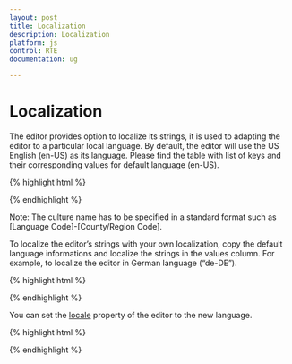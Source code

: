 ```yaml
---
layout: post
title: Localization
description: Localization
platform: js
control: RTE
documentation: ug

---
```

# Localization

The editor provides option to localize its strings, it is used to adapting the editor to a particular local language. By default, the editor will use the US English (en-US) as its language. Please find the table with list of keys and their corresponding values for default language (en-US).

{% highlight html %}
<script type="text/javascript">
ej.RTE.Locale["en-US"] = {
bold: "Bold",
italic: "Italic",
underline: "Underline",
strikethrough: "Strikethrough",
superscript: "Superscript",
subscript: "Subscript",
justifyCenter: "Align text center",
justifyLeft: "Align text left",
justifyRight: "Align text right",
justifyFull: "Justify",
unorderedList: "Insert unordered list",
orderedList: "Insert ordered list",
indent: "Indent",
fileBrowser: "File Browser",
outdent: "Decrease Indent",
cut: "Cut",
copy: "Copy",
paste: "Paste",
paragraph: "Paragraph",
undo: "Undo",
redo: "Redo",
upperCase: "Upper Case",
lowerCase: "Lower Case",
clearAll: "Clear All",
clearFormat: "Clear Format",
createLink: "Insert/Edit hyperlink",
removeLink: "Remove hyperlink",
image: "Insert image",
video: "Insert video",
editTable: "Edit Table Properties",
embedVideo: "Paste your embed code below",
viewHtml: "View HTML",
fontName: "Select font family",
fontSize: "Select font size",
fontColor: "Select color",
format: "Format",
backgroundColor: "Background color",
style: "Styles",
deleteAlert: "Are you sure you want to clear all the contents?",
copyPasteAlert: "Your browser doesn't support direct access to the clipboard. Please use the Ctrl+X/C/V keyboard shortcuts instead.",
videoError: "The text area cannot be empty",
imageWebUrl: "Web Address",
imageAltText: "Image description",
dimensions: "Dimensions",
constrainProportions: "Constrain Proportions",
linkWebUrl: "Web Address",
imageLink: "Image as Link",
imageBorder: "Image Border",
imageStyle: "Style",
linkText: "Text",
linkToolTip: "ToolTip",
html5Support: "This tool icon only enabled in HTML5 supported browsers",
linkOpenInNewWindow: "Open link in new window",
tableColumns: "No.of Columns",
tableRows: "No.of Rows",
tableWidth: "Width",
tableHeight: "Height",
tableCellSpacing: "Cell spacing",
tableCellPadding: "Cell padding",
tableBorder: "Border",
tableCaption: "Caption",
tableAlignment: "Alignment",
textAlign: "Text align",
dialogUpdate: "Update",
dialogInsert: "Insert",
dialogCancel: "Cancel",
dialogApply: "Apply",
dialogOk: "Ok",
createTable: "Create table",
addColumnLeft: "Add column on the left",
addColumnRight: "Add column on the right",
addRowAbove: "Add row above",
addRowBelow: "Add row below",
deleteRow: "Delete the row",
deleteColumn: "Delete the column",
deleteTable: "Delete the table",
customTable: "Create custom table...",
characters: "Characters",
general: "General",
advanced: "Advanced",
table: "Table",
row: "Row",
column: "Column",
cell: "Cell",
solid: "Solid",
dotted: "Dotted",
dashed: "Dashed",
doubled: "Doubled"
};
</script>
{% endhighlight %}

Note:  The culture name has to be specified in a standard format such as [Language Code]-[County/Region Code].

To localize the editor’s strings with your own localization, copy the default language informations and localize the strings in the values column. For example, to localize the editor in German language (“de-DE”).

{% highlight html %}
<script type="text/javascript">
ej.RTE.Locale["de-DE"] = {
bold: "fett",
italic: "kursiv",
underline: "unterstreichen",
strikethrough: "Durchgestrichen",
superscript: "Hochgestellt ",
subscript: "Tiefgestellt",
justifyCenter: "Ausrichten von Text Zentrum",
justifyLeft: "Ausrichten von Text links",
justifyRight: "Ausrichten von Text rechts",
justifyFull: "rechtfertigen",
unorderedList: "Legen Sie ungeordnete Liste",
orderedList: "Geordnete Liste einfügen ",
indent: "Gedankenstrich",
fileBrowser: "Datei-Browser",
outdent: "Einzug verkleinern",
cut: "Cut",
copy: "Kopie",
paste: "Paste",
paragraph: "Absatz",
undo: "rückgängig machen",
redo: "wiederholen",
upperCase: "Großbuchstaben",
lowerCase: "Kleinbuchstaben",
clearAll: "Alles löschen",
clearFormat: "Klar Format",
createLink: "Einfügen / bearbeiten Hyperlink",

removeLink:"Hyperlink entfernen",
image: "Bild einfügen",
video: "Video einfügen",
editTable: " Table Edit Properties",
embedVideo: "Fügen Sie Ihren Code einbetten unten",
viewHtml: "View HTML",
fontName: "Wählen Sie Schriftfamilie",
fontSize: "Schriftgröße wählen",
fontColor: "Farbe wählen",
format: "formatieren",
backgroundColor: "Hintergrundfarbe",
style: "Styles",
deleteAlert: "Sind Sie sicher, dass Sie den gesamten Inhalt löschen?",
copyPasteAlert: "Ihr Browser unterstützt keine direkten Zugriff auf die Zwischenablage. Bitte verwenden Sie stattdessen die Strg + X / C / V Tastenkombinationen",
videoError: "Der Textbereich kann nicht leer sein",
imageWebUrl: "Webadresse",
imageAltText: "Bildbeschreibung",
dimensions: "Abmessungen",
constrainProportions: "Proportionen beschränken",
linkWebUrl: "Webadresse",
imageLink: "Bild als Link-",
imageBorder: "Bild Rand",
imageStyle: "Stil",
linkText: "Text",
linkToolTip: "Tooltip",
html5Support: "Dieses Werkzeug-Symbol in HTML5 ist nur aktiviert, unterstützten Browser",
linkOpenInNewWindow: "Link in neuem Fenster öffnen",
tableColumns: "Keine der Spalten",
tableRows: "Keine der Zeilen",
tableWidth: "Weite",
tableHeight: "Höhe",
tableCellSpacing: "Zellenabstand",
tableCellPadding: "Zellauffüllung",
tableBorder: "Border",
tableCaption: "Bildunterschrift",
tableAlignment: "Ausrichtung",
textAlign: "Text align",
dialogUpdate: "aktualisieren",
dialogInsert: "Insert",
dialogCancel: "Absagen",
dialogApply: "Bewerben",
dialogOk: "Ok",
createTable: "create table",
addColumnLeft: "Spalte hinzufügen an der linken",
addColumnRight: "Spalte hinzufügen am rechten",
addRowAbove: "In Zeile über",
addRowBelow: "Zeile hinzufügen unter",
deleteRow: "Löschen Sie die Zeile",
deleteColumn: "Löschen Sie die Spalte",
deleteTable: "Löschen Sie die Tabelle",
customTable: "Erstellen Sie benutzerdefinierte Tabelle ...",
characters: "Charaktere",
general: "Allgemein",
advanced: "Erweiterte",
table: "Tabelle",
row: "Zeile",
column: "Spalte",
cell: "Zelle",
solid: "solide",
dotted: "gepunktete",
dashed: "Eine gestrichelte",
doubled: "verdoppelt",
maximize: "maximieren", 
resize: "minimieren",
swatches: "Farbfelder"
};
</script>
{% endhighlight %}

You can set the [locale](http://help.syncfusion.com/js/api/ejrte#members:locale) property of the editor to the new language. 

{% highlight html %}
<script type="text/javascript">
$("#texteditor").ejRTE({
value: "Das Richtexteditor (RTE) Steuerung ermöglicht Ihnen, den Inhalt mit Einsatz Tisch und Bilder zu bearbeiten ," +
" sondern bietet auch eine Werkzeugleiste , die Rich-Text- Format ," +
" um die in der Textarea eingegeben Gehalt gelten können.",
locale: "de-DE"
});
</script>
{% endhighlight %}


